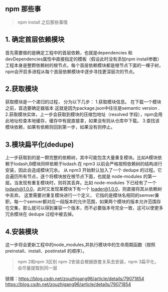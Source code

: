 ## npm 那些事

> npm install 之后那些事情

## 1. 确定首层依赖模块
首先需要做的是确定工程中的首层依赖，也就是dependencies 和 devDependencies属性中直接指定的模板（假设此时没有添加npm install参数）
工程本身是整颗依赖树的根节点，每个首层依赖模块都是根节点下面的一棵子树，npm会开启多进程从每个首层依赖模块中逐步寻找更深层次的节点。

## 2.获取模块

获取模块是一个递归的过程， 分为以下几步：
1.获取模块信息。 在下载一个模块之前，首选要确定器版本 这就是因为package.json中往往是semantic version .
2.获取模块实体，上一步会获取到模块的压缩包地址（resolved 字段），npm会用此地址检查本地缓存，缓存中有就直接拿，如果没有则从仓库中下载。
3.查找该模块依赖，如果有依赖则回到第一步，如果没有则停止。

## 3.模块扁平化(dedupe)
上一步获取到的是一颗完整的依赖树，其中可能包含大量重复模块。比如A模块依赖于lodash,B模块同样依赖于lodash.在 npm3 以前会严格按照依赖树的结构进行安装，因此会造成模块冗余。
从 npm3 开始默认加入了一个 dedupe 的过程。它会遍历所有节点，逐个将模块放在根节点下面，也就是 node-modules 的第一层。当发现有重复模块时，则将其丢弃。比如 node-modules 下已经有了一个 lodash@1.0.0，此时又发现某模块下有一个 loader@1.0.0，则直接将其从依赖树中丢弃。
这里需要对重复模块进行一个定义， 它指的是模块名相同的semver兼职，每一个semver都对应一段版本的允许范围，如果两个模块的版本允许范围存在交集，那么就可以得到兼容一个版本，而不必要版本号完全一致，这可以使更多冗余模块在 dedupe 过程中被去掉。

## 4.安装模块
这一步将会更新工程中的node_modules,并执行模块中的生命周期函数（按照 preinstall、install、postinstall 的顺序）。

> npm 2和npm 3区别
npm 2安装会根据嵌套关系去安装，npm 3扁平化，会尽量提取到同一层



链接：https://blog.csdn.net/zouzhigang96/article/details/79071854
https://blog.csdn.net/zouzhigang96/article/details/79071854
